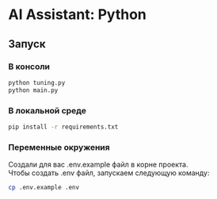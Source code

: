 # AI Assistant: Python

## Запуск

### В консоли

```bash
python tuning.py
python main.py

```

### В локальной среде

```bash
pip install -r requirements.txt
```

### Переменные окружения

Создали для вас .env.example файл в корне проекта. \
Чтобы создать .env файл, запускаем следующую команду:

```bash
cp .env.example .env
